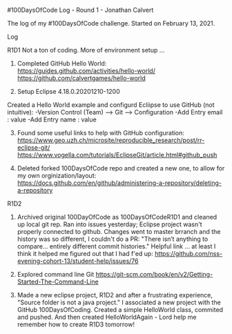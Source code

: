 #100DaysOfCode Log - Round 1 - Jonathan Calvert

The log of my #100DaysOfCode challenge. Started on February 13, 2021.

Log

R1D1
Not a ton of coding. More of environment setup ...

1) Completed GitHub Hello World:
https://guides.github.com/activities/hello-world/
https://github.com/calvertgames/hello-world

2) Setup Eclipse 4.18.0.20201210-1200

Created a Hello World example and configurd Ecliipse to use GitHub (not intuitive):
-Version Control (Team) --> Git --> Configuration
-Add Entry email : value
-Add Entry name : value

3) Found some useful links to help with GitHub configuration:
https://www.geo.uzh.ch/microsite/reproducible_research/post/rr-eclipse-git/
https://www.vogella.com/tutorials/EclipseGit/article.html#github_push

4) Deleted forked 100DaysOfCode repo and created a new one, to allow for my own orginization/layout:
https://docs.github.com/en/github/administering-a-repository/deleting-a-repository

R1D2
1) Archived original 100DayOfCode as 100DaysOfCodeR1D1 and cleaned up local git rep.
Ran into issues yesterday; Eclipse project wasn't properly connected to github.
Changes went to master brranch and the history was so different, I couldn't do a PR:  "There isn’t anything to compare... entirely different commit histories."
Helpful link ... at least I think it helped me figured out that I had f'ed up:
https://github.com/nss-evening-cohort-13/student-help/issues/76

2) Explored command line Git
https://git-scm.com/book/en/v2/Getting-Started-The-Command-Line

3) Made a new eclipse project, R1D2 and after a frustrating experience, "Source folder is not a java project." I associated a new project with the
GitHub 100DaysOfCoding.  Created a simple HelloWorld class, commited and pushed.  And then created HelloWorldAgain - Lord help me remember how to
create R1D3 tomorrow!


